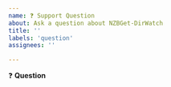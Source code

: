 ```yaml
---
name: ❓ Support Question
about: Ask a question about NZBGet-DirWatch
title: ''
labels: 'question'
assignees: ''

---
```


:question: **Question**
<!-- Go ahead and ask your question here :) -->

